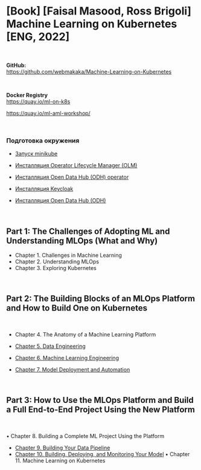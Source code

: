 # [Book] [Faisal Masood, Ross Brigoli] Machine Learning on Kubernetes [ENG, 2022]

<br/>

**GitHub:**  
https://github.com/webmakaka/Machine-Learning-on-Kubernetes

<br/>

**Docker Registry**  
https://quay.io/ml-on-k8s

https://quay.io/ml-aml-workshop/

<br/>

### Подготовка окружения

- [Запуск minikube](./01-environment/01-run-minikube.md)

- [Инсталляция Operator Lifecycle Manager (OLM)](./01-environment/02-installing-operator-lifecycle-manager.md)

- [Инсталляция Open Data Hub (ODH) operator](./01-environment/03-installing-the-open-data-hub-operator.md)

- [Инсталляция Keycloak](./01-environment/04-installing-keycloak.md)

- [Инсталляция Open Data Hub (ODH)](./01-environment/05-installing-open-data-hub.md)

<br/>

## Part 1: The Challenges of Adopting ML and Understanding MLOps (What and Why)

- Chapter 1. Challenges in Machine Learning
- Chapter 2. Understanding MLOps
- Chapter 3. Exploring Kubernetes

<br/>

## Part 2: The Building Blocks of an MLOps Platform and How to Build One on Kubernetes

<br/>

- Chapter 4. The Anatomy of a Machine Learning Platform

- [Chapter 5. Data Engineering](./05-data-engineering.md)
- [Chapter 6. Machine Learning Engineering](./06-machine-learning-engineering.md)
- [Chapter 7. Model Deployment and Automation](./07.1-model-deployment-and-automation-seldon.md)

<br/>

## Part 3: How to Use the MLOps Platform and Build a Full End-to-End Project Using the New Platform

<br/>

• Chapter 8. Building a Complete ML Project Using the Platform

- [Chapter 9. Building Your Data Pipeline](./09-building-your-data-pipeline.md)
- [Chapter 10. Building, Deploying, and Monitoring Your Model](./10-building-deploying-and-monitoring-your-model.md)
  • Chapter 11. Machine Learning on Kubernetes
